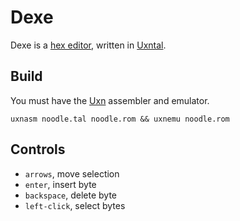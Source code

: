# Dexe

Dexe is a [hex editor](https://wiki.xxiivv.com/site/dexe.html), written in [Uxntal](https://wiki.xxiivv.com/site/uxntal.html).

## Build

You must have the [Uxn](https://git.sr.ht/~rabbits/uxn/) assembler and emulator.

```
uxnasm noodle.tal noodle.rom && uxnemu noodle.rom
```

## Controls

- `arrows`, move selection
- `enter`, insert byte
- `backspace`, delete byte
- `left-click`, select bytes
